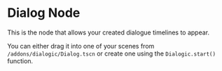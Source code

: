 # Dialog Node

This is the node that allows your created dialogue timelines to appear.

You can either drag it into one of your scenes from `/addons/dialogic/Dialog.tscn` or create one using the `Dialogic.start()` function.